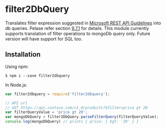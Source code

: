 # filter2DbQuery
Translates filter expression suggested in [Microsoft REST API Guidelines](https://github.com/Microsoft/api-guidelines/blob/vNext/Guidelines.md) into db queries. Pelase refer section [9.7.1](https://github.com/Microsoft/api-guidelines/blob/vNext/Guidelines.md#97-filtering) for details.
This module currently supports translation of filter operations to mongoDb query only. Future version will have support 
for SQL too.

## Installation

Using npm:
```shell
$ npm i --save filter2dbquery
```

In Node.js:
```js
var filter2dbquery = require('filter2dbquery');

// API url 
// GET https://api.contoso.com/v1.0/products?$filter=price gt 20
var filterQueryValue = 'price gt 20';
var mongoDbQuery = filter2DbQuery.parseFilterQuery(filterQueryValue);
console.log(mongoDbQuery) // prints { price: { $gt: '20' } }
```
